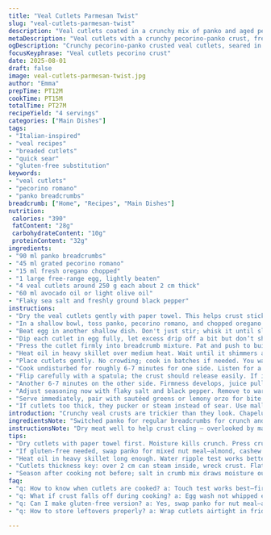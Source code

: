 ```yaml
---
title: "Veal Cutlets Parmesan Twist"
slug: "veal-cutlets-parmesan-twist"
description: "Veal cutlets coated in a crunchy mix of panko and aged pecorino romano, plus fresh oregano, coated in whisked whole egg, seared in avocado oil until golden and firm to the touch, seasoned with black pepper and flaky sea salt, served best with sautéed spinach or herby orzo. A quicker breading alternative using mixed nut meal works if gluten-free. Watch for overly thick cutlets, they stumble on cooking evenly so press them gently with the palm."
metaDescription: "Veal cutlets with a crunchy pecorino-panko crust, fresh oregano, seared in avocado oil until golden with flaky salt and pepper finish."
ogDescription: "Crunchy pecorino-panko crusted veal cutlets, seared in avocado oil. Golden edges, fresh oregano kick, flaky salt finish. Best with sautéed spinach or orzo."
focusKeyphrase: "Veal cutlets pecorino crust"
date: 2025-08-01
draft: false
image: veal-cutlets-parmesan-twist.jpg
author: "Emma"
prepTime: PT12M
cookTime: PT15M
totalTime: PT27M
recipeYield: "4 servings"
categories: ["Main Dishes"]
tags:
- "Italian-inspired"
- "veal recipes"
- "breaded cutlets"
- "quick sear"
- "gluten-free substitution"
keywords:
- "veal cutlets"
- "pecorino romano"
- "panko breadcrumbs"
breadcrumb: ["Home", "Recipes", "Main Dishes"]
nutrition: 
 calories: "390"
 fatContent: "28g"
 carbohydrateContent: "10g"
 proteinContent: "32g"
ingredients:
- "90 ml panko breadcrumbs"
- "45 ml grated pecorino romano"
- "15 ml fresh oregano chopped"
- "1 large free-range egg, lightly beaten"
- "4 veal cutlets around 250 g each about 2 cm thick"
- "60 ml avocado oil or light olive oil"
- "Flaky sea salt and freshly ground black pepper"
instructions:
- "Dry the veal cutlets gently with paper towel. This helps crust stick better."
- "In a shallow bowl, toss panko, pecorino romano, and chopped oregano to distribute flavors."
- "Beat egg in another shallow dish. Don't just stir; whisk it until slightly frothy. Helps adhesion."
- "Dip each cutlet in egg fully, let excess drip off a bit but don’t shake too hard or coat thins out."
- "Press the cutlet firmly into breadcrumb mixture. Pat and push to build an even crust. Spotty breading means uneven crunch."
- "Heat oil in heavy skillet over medium heat. Wait until it shimmers and flows like water around the pan edge before adding."
- "Place cutlets gently. No crowding; cook in batches if needed. You want a steady sizzle, not smoky crackle."
- "Cook undisturbed for roughly 6-7 minutes for one side. Listen for a crisp crackle, edges will darken to golden brown."
- "Flip carefully with a spatula; the crust should release easily. If it sticks, it’s not ready yet."
- "Another 6-7 minutes on the other side. Firmness develops, juice pulls back near edge when done."
- "Adjust seasoning now with flaky salt and black pepper. Remove to warm plate, tent with foil briefly — juicy rest time."
- "Serve immediately, pair with sautéed greens or lemony orzo for bite balance."
- "If cutlets too thick, they pucker or steam instead of sear. Use mallet or bottom of pan to flatten slightly beforehand."
introduction: "Crunchy veal crusts are trickier than they look. Chapelure or panko? Parmesan or pecorino? Tried all mixes. The secret’s in the fresh herb, here oregano over basil - more punch, less leafy fragrance that blurs the crust. Using panko gave me better crunch than standard chaplure - lighter, airier texture, no soggy spots. Then the oil choice; avocado oil heats higher without smoking, so edges crisp before center dries out. The timing varies: don't trust the clock blindly, feel the cutlets. They firm up then spring back lightly under finger pressure; that’s your cue. The smell of melting cheese and toasted crumbs fills the kitchen like a trumpet blast. The sizzle, the near-sticky crust breaking away when flipped. You’ll know when it’s ready. Resting short while is non-negotiable — juicy, tender. Remember the 2 cm thickness rule. Too thick? Steakhouse nightmare develops — undercooked center, dry crust. A quick hack: flatten gently with a meat mallet near plastic wrap."
ingredientsNote: "Switched panko for regular breadcrumbs for crunch and texture contrast - rocks in the mouth instead of mush. Aged pecorino romano is sharper and saltier, adding depth rather than just cheesy sweetness. Fresh oregano chopped rather than dried basil brings herby brightness and a slight bitterness that cuts richness. You can substitute nut meal for gluten-free; a mix of almond and cashew powder works but watch for burning due to higher fat content. Egg gives a sticky glue to hold the crust; some went for buttermilk, ticking the acid box for tenderization but lost crispness for me. Avocado oil stands up to heat better than standard olive oil. Avoid strong-flavored oils masking veal flavor. And flaky sea salt boosts crust texture and seasoning contrast over fine table salt; don’t skip it."
instructionsNote: "Dry meat well to help crust cling — overlooked by many; slippery surfaces repel breading. Whisk eggs until frothy; more uniform coating. Engraining the crumbs onto wet cutlets under slight pressure ensures no bare spots. Heat oil long enough to shimmer and ripple but not smoke; a hot pan means instant sear. Sizzle sound steady but not frantic tells you pan temp is spot-on. Press gently on crust edges with spatula to feel crisp resistance. Don’t poke meat itself, crust, to test doneness — it ruins structure. Flip only when crust releases without tearing; patience wins the golden crust war. Resting briefly covered locks in juices and prevents dry exterior. Serve immediately after rest; crust will soften if delayed. If cutlets shrink too much, they were overcooked or too thin - balance thickness with heat is key."
tips:
- "Dry cutlets with paper towel first. Moisture kills crunch. Press crust firmly but no overhandling or coverage thins. Panko needs surface grip. Use mallet on thick pieces to avoid uneven cooking or raw middle. Flatten slightly but keep texture intact. Egg wash must be frothy; helps crumb adhesiveness. Don’t shake cutlets to drip excess—thin spots form. Oil temp crucial: shimmer, ripple—not smoke. Sizzle sound steady, not frantic, means heat right. Flip only when crust releases easily; sticking means wait longer."
- "If gluten-free needed, swap panko for mixed nut meal—almond, cashew powder mix. Higher fat, burns faster, so lower heat. Watch crust color close. Buttermilk tried briefly for sticky coating; lost crunch fast. Egg best for crispy binder. Fresh chopped oregano beats dried basil; more bite, less leafy distraction in crust. Pecorino romano sharper than parmesan, saltier, avoids sweet-cheese overload. Flaky sea salt last step upsets salty layers, adds texture bursts. Avoid fine salt for crust."
- "Heat oil in heavy skillet long enough. Water ripple test works better than temp gauge. Avocado oil or light olive oil only; strong oils mask veal flavor. No crowding pan or heat drops. Cook batches if needed. Listen closely start: steady crackle not rapid pops or smoke. Edges darken golden, not burnt, crust tightens firm without hard edges. Press edges lightly with spatula, feel crisp resistance. Touch meat itself ruins structure. Rest cutlets tented few minutes; juices redistribute, crust softens slightly. Skip rest, dryness sets fast."
- "Cutlets thickness key: over 2 cm can steam inside, wreck crust. Flatten gently under plastic wrap with mallet or pan bottom. Too thin and veal dries quick, shrinks too much. Balance thickness with heat to keep center juicy, edges crackled. If crust flakes off or is patchy, crumb mixture may be dry or egg wash weak. Whisk egg till frothy, crumb mix well combined with oregano and pecorino. Stir mixture occasionally between batches so crumbs don’t settle or clump. Use spoon or fingers to pat crust evenly; uneven means spotty crunch and gaps."
- "Season after cooking not before; salt in crumb mix draws moisture out, soggy crust ensues. Flaky sea salt flakes hit the crust just right, add crunch and salt bursts. Black pepper freshly cracked, no pre-ground stuff; bursts more aromas last minute. Rest briefly, serve straight away. Delay and crust softens, no more crunch. For serving, sautéed spinach or herby orzo introduces contrasting textures and acidity balance. Neither overwhelms the veal or crust flavors. Don’t crowd plating either; heat and texture contrast key."
faq:
- "q: How to know when cutlets are cooked? a: Touch test works best—firm but springy. Listen for steady crackle sound. Edges golden brown, crust tightens and springs back. Juice pulls back near edge. Not soft or squishy. Flip only when crust releases cleanly. If sticks, not ready yet—wait. Time is rough guide, feel and sound better."
- "q: What if crust falls off during cooking? a: Egg wash not whipped enough or cutlet too wet from start. Dry meat with paper towel before dipping. Pat crumbs firmly but avoid shaking off excess. Also, pan temp too low or oil insufficient. Heat must shimmer well for instant sear. Don’t turn too early. Sometimes crumb mix too dry or not mixed well—pecorino, oregano, panko must be combined evenly."
- "q: Can I make gluten-free version? a: Yes, swap panko for nut meal—almond and cashew powder mix works. But watch heat; nut fat burns faster. Cook lower and slow, check frequently. Texture changes: nuttier, denser, less airy. Avoid soaking in egg too long or crumb falls off. Keeps good crunch if careful. Not recommended for deep fry; sticks better with pan-sear method."
- "q: How to store leftovers properly? a: Wrap cutlets airtight in fridge, best eaten same day or next. Reheat in hot skillet, low oil, gentle warming to revive crust texture but expect slight crust softening. Avoid microwave—makes crust rubbery or soggy. Freeze if needed, thaw fully, then repeat skillet reheat. Don’t store with side dishes if wet or oily—they’ll ruin crust crunch quickly."

---
```

